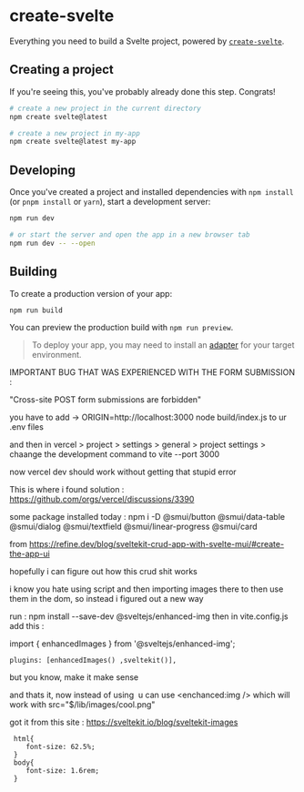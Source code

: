 # create-svelte

Everything you need to build a Svelte project, powered by [`create-svelte`](https://github.com/sveltejs/kit/tree/main/packages/create-svelte).

## Creating a project

If you're seeing this, you've probably already done this step. Congrats!

```bash
# create a new project in the current directory
npm create svelte@latest

# create a new project in my-app
npm create svelte@latest my-app
```

## Developing

Once you've created a project and installed dependencies with `npm install` (or `pnpm install` or `yarn`), start a development server:

```bash
npm run dev

# or start the server and open the app in a new browser tab
npm run dev -- --open
```

## Building

To create a production version of your app:

```bash
npm run build
```

You can preview the production build with `npm run preview`.

> To deploy your app, you may need to install an [adapter](https://kit.svelte.dev/docs/adapters) for your target environment.

IMPORTANT BUG THAT WAS EXPERIENCED WITH THE FORM SUBMISSION : 

"Cross-site POST form submissions are forbidden"

you have to add ->  ORIGIN=http://localhost:3000 node build/index.js
to ur .env files

and then in vercel > project > settings > general > project settings > chaange the development command to vite --port 3000

now vercel dev should work without getting that stupid error 

This is where i found solution : https://github.com/orgs/vercel/discussions/3390

<!-- 25.06.24 -->
some package installed today : npm i -D @smui/button @smui/data-table @smui/dialog @smui/textfield @smui/linear-progress @smui/card

from https://refine.dev/blog/sveltekit-crud-app-with-svelte-mui/#create-the-app-ui

hopefully i can figure out how this crud shit works

<!-- img import -->
i know you hate using script and then importing images there to then use them in the dom, 
so instead i figured out a new way 

run : npm install --save-dev @sveltejs/enhanced-img
then in vite.config.js add this :

import { enhancedImages } from '@sveltejs/enhanced-img';

	plugins: [enhancedImages() ,sveltekit()],


but you know, make it make sense

and thats it, now instead of using <img> u can use <enchanced:img /> which will work with src="$/lib/images/cool.png"

got it from this site : https://sveltekit.io/blog/sveltekit-images


<!-- below makes rem units easier to use, 1rem = 10p, this has to be in <style> of app.html the root.-->
	 html{
		font-size: 62.5%;
	 }
	 body{
		font-size: 1.6rem;
	 }
